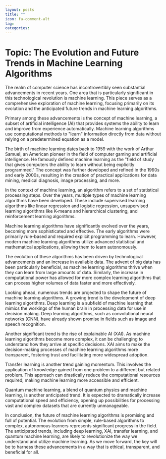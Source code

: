 ```yaml
---
layout: posts
title: ""
icon: fa-comment-alt
tag: 
categories: 
---
```


# Topic: The Evolution and Future Trends in Machine Learning Algorithms

The realm of computer science has incontrovertibly seen substantial advancements in recent years. One area that is particularly significant in this technological revolution is machine learning. This piece serves as a comprehensive exploration of machine learning, focusing primarily on its evolution and the anticipated future trends in machine learning algorithms.

Primary among these advancements is the concept of machine learning, a subset of artificial intelligence (AI) that provides systems the ability to learn and improve from experience automatically. Machine learning algorithms use computational methods to "learn" information directly from data without relying on a predetermined equation as a model.

The birth of machine learning dates back to 1959 with the work of Arthur Samuel, an American pioneer in the field of computer gaming and artificial intelligence. He famously defined machine learning as the "field of study that gives computers the ability to learn without being explicitly programmed." The concept was further developed and refined in the 1990s and early 2000s, resulting in the creation of practical applications for data mining, medical diagnosis, image processing, and more.

In the context of machine learning, an algorithm refers to a set of statistical processing steps. Over the years, multiple types of machine learning algorithms have been developed. These include supervised learning algorithms like linear regression and logistic regression, unsupervised learning algorithms like K-means and hierarchical clustering, and reinforcement learning algorithms.

Machine learning algorithms have significantly evolved over the years, becoming more sophisticated and effective. The early algorithms were primarily rule-based and required explicit programming to learn. However, modern machine learning algorithms utilize advanced statistical and mathematical applications, allowing them to learn autonomously.

The evolution of these algorithms has been driven by technological advancements and an increase in available data. The advent of big data has been particularly beneficial, as machine learning algorithms thrive when they can learn from large amounts of data. Similarly, the increase in computational power has allowed for more complex learning algorithms that can process higher volumes of data faster and more effectively.

Looking ahead, numerous trends are projected to shape the future of machine learning algorithms. A growing trend is the development of deep learning algorithms. Deep learning is a subfield of machine learning that mimics the workings of the human brain in processing data for use in decision making. Deep learning algorithms, such as convolutional neural networks (CNN), have already shown promise in fields such as image and speech recognition.

Another significant trend is the rise of explainable AI (XAI). As machine learning algorithms become more complex, it can be challenging to understand how they arrive at specific decisions. XAI aims to make the decision-making processes of machine learning algorithms more transparent, fostering trust and facilitating more widespread adoption.

Transfer learning is another trend gaining momentum. This involves the application of knowledge gained from one problem to a different but related problem. This approach can drastically reduce the computational resources required, making machine learning more accessible and efficient.

Quantum machine learning, a blend of quantum physics and machine learning, is another anticipated trend. It is expected to dramatically increase computational speed and efficiency, opening up possibilities for processing vast and complex datasets that are currently unmanageable.

In conclusion, the future of machine learning algorithms is promising and full of potential. The evolution from simple, rule-based algorithms to complex, autonomous learners represents significant progress in the field. The anticipated trends, including deep learning, XAI, transfer learning, and quantum machine learning, are likely to revolutionize the way we understand and utilize machine learning. As we move forward, the key will be to harness these advancements in a way that is ethical, transparent, and beneficial for all.